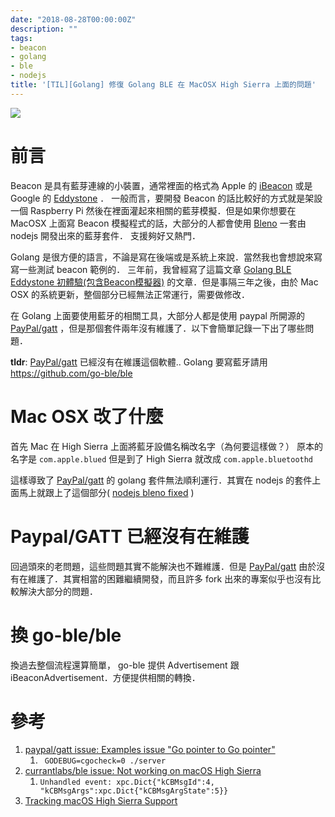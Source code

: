 ```yaml
---
date: "2018-08-28T00:00:00Z"
description: ""
tags:
- beacon
- golang
- ble
- nodejs
title: '[TIL][Golang] 修復 Golang BLE 在 MacOSX High Sierra 上面的問題'
---
```


![](http://www.clker.com/cliparts/m/C/I/q/h/r/ble.svg.hi.png)


# 前言

Beacon 是具有藍芽連線的小裝置，通常裡面的格式為 Apple 的 [iBeacon](https://zh.wikipedia.org/wiki/IBeacon) 或是 Google 的 [Eddystone](https://developers.google.com/beacons/eddystone) ． 一般而言，要開發 Beacon 的話比較好的方式就是架設一個 Raspberry Pi 然後在裡面灌起來相關的藍芽模擬．但是如果你想要在 MacOSX 上面寫 Beacon 模擬程式的話，大部分的人都會使用 [Bleno](https://github.com/noble/bleno) 一套由 nodejs 開發出來的藍芽套件． 支援夠好又熱門．

Golang 是很方便的語言，不論是寫在後端或是系統上來說．當然我也會想說來寫寫一些測試 beacon 範例的． 三年前，我曾經寫了這篇文章 [Golang BLE Eddystone 初體驗(包含Beacon模擬器)](http://www.evanlin.com/eddystone-first-note/) 的文章．但是事隔三年之後，由於 Mac OSX 的系統更新，整個部分已經無法正常運行，需要做修改．  

在 Golang 上面要使用藍牙的相關工具，大部分人都是使用 paypal 所開源的 [PayPal/gatt](https://github.com/paypal/gatt)  ，但是那個套件兩年沒有維護了．以下會簡單記錄一下出了哪些問題．

**tldr**:   [PayPal/gatt](https://github.com/paypal/gatt)  已經沒有在維護這個軟體.. Golang 要寫藍牙請用 https://github.com/go-ble/ble

# Mac OSX 改了什麼

首先 Mac 在 High Sierra 上面將藍牙設備名稱改名字（為何要這樣做？）  原本的名字是 `com.apple.blued` 但是到了 High Sierra 就改成 `com.apple.bluetoothd`

這樣導致了 [PayPal/gatt](https://github.com/paypal/gatt) 的 golang 套件無法順利運行．其實在 nodejs 的套件上面馬上就跟上了這個部分( [nodejs bleno fixed](https://github.com/noble/noble/issues/679) )

# Paypal/GATT 已經沒有在維護

回過頭來的老問題，這些問題其實不能解決也不難維護．但是 [PayPal/gatt](https://github.com/paypal/gatt) 由於沒有在維護了．其實相當的困難繼續開發，而且許多 fork 出來的專案似乎也沒有比較解決大部分的問題．



# 換 go-ble/ble

換過去整個流程還算簡單， go-ble 提供 Advertisement 跟 iBeaconAdvertisement．方便提供相關的轉換．



# 參考

1. [paypal/gatt issue: Examples issue "Go pointer to Go pointer"](https://github.com/paypal/gatt/issues/76)
   1. ` GODEBUG=cgocheck=0 ./server`
2. [currantlabs/ble issue: Not working on macOS High Sierra](https://github.com/currantlabs/ble/issues/58)
   1. `Unhandled event: xpc.Dict{"kCBMsgId":4, "kCBMsgArgs":xpc.Dict{"kCBMsgArgState":5}}`
3. [Tracking macOS High Sierra Support](https://github.com/noble/noble/issues/679)
